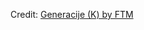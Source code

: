 <div id="observablehq-generacije_header-e61c5a9e"></div>
<div id="observablehq-generacije_plot-e61c5a9e"></div>
<div id="observablehq-generacije_text_1-e61c5a9e"></div>
<div id="observablehq-generacije_text_2-e61c5a9e"></div>
<p>Credit: <a href="https://observablehq.com/d/e80ae2ee1de5552c">Generacije (K) by FTM</a></p>

<link rel="stylesheet" href="https://cdn.jsdelivr.net/npm/@observablehq/inspector@5/dist/inspector.css">
<script type="module">
import {Runtime, Inspector} from "https://cdn.jsdelivr.net/npm/@observablehq/runtime@5/dist/runtime.js";
import define from "https://api.observablehq.com/d/e80ae2ee1de5552c.js?v=4";
new Runtime().module(define, name => {
  if (name === "generacije_header") return new Inspector(document.querySelector("#observablehq-generacije_header-e61c5a9e"));
  if (name === "generacije_plot") return new Inspector(document.querySelector("#observablehq-generacije_plot-e61c5a9e"));
  if (name === "generacije_text_1") return new Inspector(document.querySelector("#observablehq-generacije_text_1-e61c5a9e"));
  if (name === "generacije_text_2") return new Inspector(document.querySelector("#observablehq-generacije_text_2-e61c5a9e"));
});
</script>
